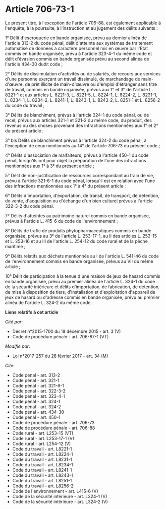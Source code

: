 # Article 706-73-1

Le présent titre, à l'exception de l'article 706-88, est également applicable à l'enquête, à la poursuite, à l'instruction et
au jugement des délits suivants : 

1° Délit d'escroquerie en bande organisée, prévu au dernier alinéa de l'article 313-2 du code pénal, délit d'atteinte aux
systèmes de traitement automatisé de données à caractère personnel mis en œuvre par l'Etat commis en bande organisée, prévu à
l'article 323-4-1 du même code et délit d'évasion commis en bande organisée prévu au second alinéa de l'article 434-30 dudit
code ; 

2° Délits de dissimulation d'activités ou de salariés, de recours aux services d'une personne exerçant un travail dissimulé,
de marchandage de main-d'œuvre, de prêt illicite de main-d'œuvre ou d'emploi d'étranger sans titre de travail, commis en
bande organisée, prévus aux 1° et 3° de l'article L. 8221-1 et aux articles L. 8221-3, L. 8221-5, L. 8224-1, L. 8224-2, L.
8231-1, L. 8234-1, L. 8234-2, L. 8241-1, L. 8243-1, L. 8243-2, L. 8251-1 et L. 8256-2 du code du travail ; 

3° Délits de blanchiment, prévus à l'article 324-1 du code pénal, ou de recel, prévus aux articles 321-1 et 321-2 du même
code, du produit, des revenus ou des choses provenant des infractions mentionnées aux 1° et 2° du présent article ; 

3° bis Délits de blanchiment prévus à l'article 324-2 du code pénal, à l'exception de ceux mentionnés au 14° de l'article
706-73 du présent code ; 

4° Délits d'association de malfaiteurs, prévus à l'article 450-1 du code pénal, lorsqu'ils ont pour objet la préparation de
l'une des infractions mentionnées aux 1° à 3° du présent article ; 

5° Délit de non-justification de ressources correspondant au train de vie, prévu à l'article 321-6-1 du code pénal, lorsqu'il
est en relation avec l'une des infractions mentionnées aux 1° à 4° du présent article ; 

6° Délits d'importation, d'exportation, de transit, de transport, de détention, de vente, d'acquisition ou d'échange d'un
bien culturel prévus à l'article 322-3-2 du code pénal. 

7° Délits d'atteintes au patrimoine naturel commis en bande organisée, prévus à l'article L. 415-6 du code de
l'environnement ; 

8° Délits de trafic de produits phytopharmaceutiques commis en bande organisée, prévus au 3° de l'article L. 253-17-1, au II
des articles L. 253-15 et L. 253-16 et au III de l'article L. 254-12 du code rural et de la pêche maritime ; 

9° Délits relatifs aux déchets mentionnés au I de l'article L. 541-46 du code de l'environnement commis en bande organisée,
prévus au VII du même article ; 

10° Délit de participation à la tenue d'une maison de jeux de hasard commis en bande organisée, prévu au premier alinéa de
l'article L. 324-1 du code de la sécurité intérieure et délits d'importation, de fabrication, de détention, de mise à
disposition de tiers, d'installation et d'exploitation d'appareil de jeux de hasard ou d'adresse commis en bande organisée,
prévu au premier alinéa de l'article L. 324-2 du même code.

**Liens relatifs à cet article**

_Cité par_:

  - Décret n°2015-1700 du 18 décembre 2015 - art. 3 (V)
  - Code de procédure pénale - art. 706-87-1 (VT)

_Modifié par_:

  - Loi n°2017-257 du 28 février 2017 - art. 34 (M)

_Cite_:

  - Code pénal - art. 313-2
  - Code pénal - art. 321-1
  - Code pénal - art. 321-6-1
  - Code pénal - art. 322-3-2
  - Code pénal - art. 323-4-1
  - Code pénal - art. 324-1
  - Code pénal - art. 324-2
  - Code pénal - art. 434-30
  - Code pénal - art. 450-1
  - Code de procédure pénale - art. 706-73
  - Code de procédure pénale - art. 706-88
  - Code rural - art. L253-15 (VT)
  - Code rural - art. L253-17-1 (V)
  - Code rural - art. L254-12 (V)
  - Code du travail - art. L8221-1
  - Code du travail - art. L8224-1
  - Code du travail - art. L8231-1
  - Code du travail - art. L8234-1
  - Code du travail - art. L8241-1
  - Code du travail - art. L8243-1
  - Code du travail - art. L8251-1
  - Code du travail - art. L8256-2
  - Code de l'environnement - art. L415-6 (V)
  - Code de la sécurité intérieure - art. L324-1 (V)
  - Code de la sécurité intérieure - art. L324-2 (V)

